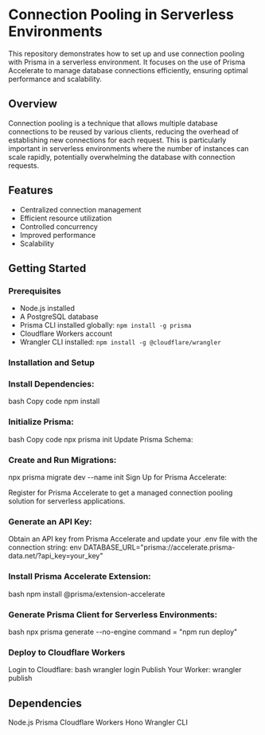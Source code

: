 # Connection Pooling in Serverless Environments

This repository demonstrates how to set up and use connection pooling with Prisma in a serverless environment. It focuses on the use of Prisma Accelerate to manage database connections efficiently, ensuring optimal performance and scalability.

## Overview

Connection pooling is a technique that allows multiple database connections to be reused by various clients, reducing the overhead of establishing new connections for each request. This is particularly important in serverless environments where the number of instances can scale rapidly, potentially overwhelming the database with connection requests.

## Features

- Centralized connection management
- Efficient resource utilization
- Controlled concurrency
- Improved performance
- Scalability

## Getting Started

### Prerequisites

- Node.js installed
- A PostgreSQL database
- Prisma CLI installed globally: `npm install -g prisma`
- Cloudflare Workers account
- Wrangler CLI installed: `npm install -g @cloudflare/wrangler`

### Installation and Setup

### Install Dependencies:
bash
Copy code
npm install

### Initialize Prisma:
bash
Copy code
npx prisma init
Update Prisma Schema:


### Create and Run Migrations:
npx prisma migrate dev --name init
Sign Up for Prisma Accelerate:

Register for Prisma Accelerate to get a managed connection pooling solution for serverless applications.

### Generate an API Key:
Obtain an API key from Prisma Accelerate and update your .env file with the connection string:
env
DATABASE_URL="prisma://accelerate.prisma-data.net/?api_key=your_key"
### Install Prisma Accelerate Extension:
bash
npm install @prisma/extension-accelerate

### Generate Prisma Client for Serverless Environments:
bash
npx prisma generate --no-engine
command = "npm run deploy"

### Deploy to Cloudflare Workers
Login to Cloudflare:
bash
wrangler login
Publish Your Worker:
wrangler publish

## Dependencies
Node.js
Prisma
Cloudflare Workers
Hono
Wrangler CLI


